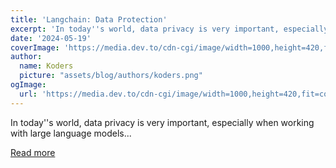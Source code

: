 ```yaml
---
title: 'Langchain: Data Protection'
excerpt: 'In today''s world, data privacy is very important, especially when working with large language models...'
date: '2024-05-19'
coverImage: 'https://media.dev.to/cdn-cgi/image/width=1000,height=420,fit=cover,gravity=auto,format=auto/https%3A%2F%2Fdev-to-uploads.s3.amazonaws.com%2Fuploads%2Farticles%2Fb5yz4r87nfm5lal8b1xm.png'
author:
  name: Koders
  picture: "assets/blog/authors/koders.png"
ogImage:
  url: 'https://media.dev.to/cdn-cgi/image/width=1000,height=420,fit=cover,gravity=auto,format=auto/https%3A%2F%2Fdev-to-uploads.s3.amazonaws.com%2Fuploads%2Farticles%2Fb5yz4r87nfm5lal8b1xm.png'
---
```


In today''s world, data privacy is very important, especially when working with large language models...

[Read more](https://dev.to/rutamstwt/langchain-data-protection-op9)
